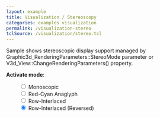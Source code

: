 ```yaml
---
layout: example
title: Visualization / Stereoscopy
categories: examples visualization
permalink: /visualization-stereo
tclSource: /visualization/stereo.tcl
---
```


Sample shows stereoscopic display support managed by Graphic3d_RenderingParameters::StereoMode parameter or V3d_View::ChangeRenderingParameters() property.

**Activate mode**:

<div class="btn-group" data-toggle="buttons" style="margin-left: 35px">
  <label class="btn btn-primary">
    <input type="radio" name="options" id="occMonoId"> Monoscopic
  </label>
  <br>
  <label class="btn btn-primary active">
    <input type="radio" name="options" id="occRedCyanId" checked> Red-Cyan Anaglyph
  </label>
  <br>
  <label class="btn btn-primary">
    <input type="radio" name="options" id="occRowInterlacedId" checked> Row-Interlaced
  </label>
  <br>
  <label class="btn btn-primary">
    <input type="radio" name="options" id="occRowInterlacedRevId" checked> Row-Interlaced (Reversed)
  </label>
</div>
<br>

<script>
document.getElementById ("occMonoId").onchange = function()
{
  if (this.checked) { DRAWEXE.terminalPasteScript ("vstereo off"); }
}
document.getElementById ("occRedCyanId").onchange = function()
{
  if (this.checked) { DRAWEXE.terminalPasteScript ("vstereo -anaglyph redCyan"); }
}
document.getElementById ("occRowInterlacedId").onchange = function()
{
  if (this.checked) { DRAWEXE.terminalPasteScript ("vstereo -mode rowInterlaced -reverse 0"); }
}
document.getElementById ("occRowInterlacedRevId").onchange = function()
{
  if (this.checked) { DRAWEXE.terminalPasteScript ("vstereo -mode rowInterlaced -reverse 1"); }
}
</script>
